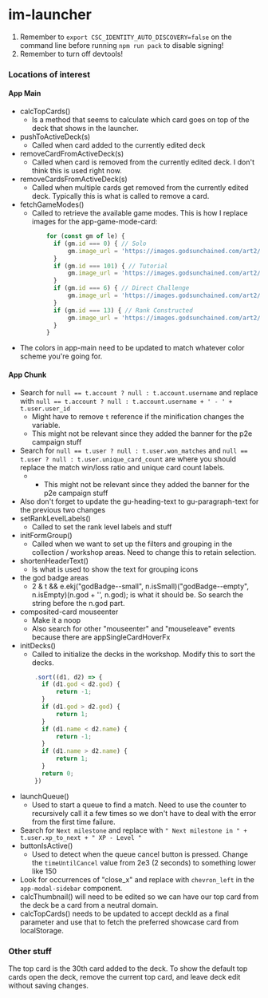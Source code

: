 # im-launcher

1. Remember to `export CSC_IDENTITY_AUTO_DISCOVERY=false` on the command line before
running `npm run pack` to disable signing!
2. Remember to turn off devtools!

### Locations of interest
#### App Main
- calcTopCards() 
  - Is a method that seems to calculate which card goes on top of the deck that shows in the launcher.
- pushToActiveDeck(s)
  - Called when card added to the currently edited deck
- removeCardFromActiveDeck(s)
  - Called when card is removed from the currently edited deck. I don't think this is used
right now.
- removeCardsFromActiveDeck(s)
  - Called when multiple cards get removed from the currently edited deck. Typically
this is what is called to remove a card.
- fetchGameModes()
  - Called to retrieve the available game modes. This is how I replace images for the app-game-mode-card:
    ```javascript
        for (const gm of le) {
          if (gm.id === 0) { // Solo
              gm.image_url = 'https://images.godsunchained.com/art2/1024/1492.jpg';
          }
          if (gm.id === 101) { // Tutorial
              gm.image_url = 'https://images.godsunchained.com/art2/1024/16.jpg';
          }
          if (gm.id === 6) { // Direct Challenge
              gm.image_url = 'https://images.godsunchained.com/art2/1280/42.jpg';
          }
          if (gm.id === 13) { // Rank Constructed
              gm.image_url = 'https://images.godsunchained.com/art2/1280/101305.jpg';
          }
        }
    ```
- The colors in app-main need to be updated to match whatever color scheme you're going for.

#### App Chunk
- Search for `null == t.account ? null : t.account.username` and replace with `null == t.account ? null : t.account.username + ' - ' + t.user.user_id`
  - Might have to remove `t` reference if the minification changes the variable.
  - This might not be relevant since they added the banner for the p2e campaign stuff
- Search for `null == t.user ? null : t.user.won_matches` and `null == t.user ? null : t.user.unique_card_count` are where
you should replace the match win/loss ratio and unique card count labels.
  - - This might not be relevant since they added the banner for the p2e campaign stuff
- Also don't forget to update the gu-heading-text to gu-paragraph-text for the previous two changes
- setRankLevelLabels()
  - Called to set the rank level labels and stuff
- initFormGroup()
  - Called when we want to set up the filters and grouping in the collection / workshop
areas. Need to change this to retain selection.
- shortenHeaderText()
  - Is what is used to show the text for grouping icons
- the god badge areas
  - 2 & t && e.ekj("godBadge--small", n.isSmall)("godBadge--empty", n.isEmpty)(n.god + '', n.god); is what it should be.
So search the string before the n.god part.
- composited-card mouseenter
  - Make it a noop
  - Also search for other "mouseenter" and "mouseleave" events because there are appSingleCardHoverFx
- initDecks()
  - Called to initialize the decks in the workshop. Modify this to sort the decks.
  ```javascript
      .sort((d1, d2) => {
        if (d1.god < d2.god) {
            return -1;
        }
        if (d1.god > d2.god) {
            return 1;
        }
        if (d1.name < d2.name) {
            return -1;
        }
        if (d1.name > d2.name) {
            return 1;
        }
        return 0;
      })   
  ```
- launchQueue()
  - Used to start a queue to find a match. Need to use the counter to recursively call it
a few times so we don't have to deal with the error from the first time failure.
- Search for `Next milestone` and replace with `" Next milestone in " + t.user.xp_to_next + " XP - Level "` 
- buttonIsActive()
  - Used to detect when the queue cancel button is pressed. Change the `timeUntilCancel` value from 2e3 (2 seconds) to 
something lower like 150
- Look for occurrences of "close_x" and replace with `chevron_left` in the `app-modal-sidebar` component.
- calcThumbnail() will need to be edited so we can have our top card from the deck be a card from a neutral domain.
- calcTopCards() needs to be updated to accept deckId as a final parameter and use that to fetch the preferred showcase
card from localStorage.

### Other stuff

The top card is the 30th card added to the deck. To show the default top cards open the deck, remove the current 
top card, and leave deck edit without saving changes. 

